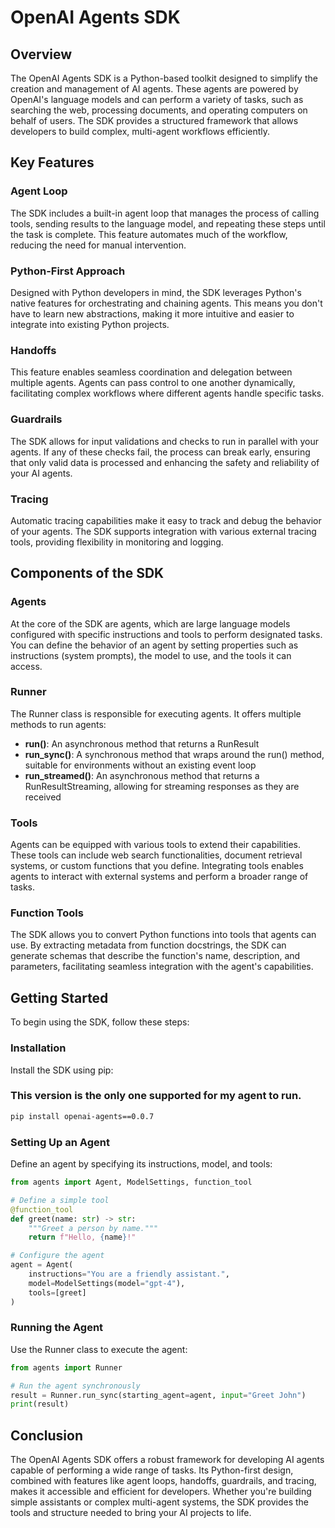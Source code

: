 # OpenAI Agents SDK

## Overview

The OpenAI Agents SDK is a Python-based toolkit designed to simplify the creation and management of AI agents. These agents are powered by OpenAI's language models and can perform a variety of tasks, such as searching the web, processing documents, and operating computers on behalf of users. The SDK provides a structured framework that allows developers to build complex, multi-agent workflows efficiently.

## Key Features

### Agent Loop
The SDK includes a built-in agent loop that manages the process of calling tools, sending results to the language model, and repeating these steps until the task is complete. This feature automates much of the workflow, reducing the need for manual intervention.

### Python-First Approach
Designed with Python developers in mind, the SDK leverages Python's native features for orchestrating and chaining agents. This means you don't have to learn new abstractions, making it more intuitive and easier to integrate into existing Python projects.

### Handoffs
This feature enables seamless coordination and delegation between multiple agents. Agents can pass control to one another dynamically, facilitating complex workflows where different agents handle specific tasks.

### Guardrails
The SDK allows for input validations and checks to run in parallel with your agents. If any of these checks fail, the process can break early, ensuring that only valid data is processed and enhancing the safety and reliability of your AI agents.

### Tracing
Automatic tracing capabilities make it easy to track and debug the behavior of your agents. The SDK supports integration with various external tracing tools, providing flexibility in monitoring and logging.

## Components of the SDK

### Agents
At the core of the SDK are agents, which are large language models configured with specific instructions and tools to perform designated tasks. You can define the behavior of an agent by setting properties such as instructions (system prompts), the model to use, and the tools it can access.

### Runner
The Runner class is responsible for executing agents. It offers multiple methods to run agents:

- **run()**: An asynchronous method that returns a RunResult
- **run_sync()**: A synchronous method that wraps around the run() method, suitable for environments without an existing event loop
- **run_streamed()**: An asynchronous method that returns a RunResultStreaming, allowing for streaming responses as they are received

### Tools
Agents can be equipped with various tools to extend their capabilities. These tools can include web search functionalities, document retrieval systems, or custom functions that you define. Integrating tools enables agents to interact with external systems and perform a broader range of tasks.

### Function Tools
The SDK allows you to convert Python functions into tools that agents can use. By extracting metadata from function docstrings, the SDK can generate schemas that describe the function's name, description, and parameters, facilitating seamless integration with the agent's capabilities.

## Getting Started

To begin using the SDK, follow these steps:

### Installation
Install the SDK using pip:

### This version is the only one supported for my agent to run.
```bash
pip install openai-agents==0.0.7
```

### Setting Up an Agent
Define an agent by specifying its instructions, model, and tools:

```python
from agents import Agent, ModelSettings, function_tool

# Define a simple tool
@function_tool
def greet(name: str) -> str:
    """Greet a person by name."""
    return f"Hello, {name}!"

# Configure the agent
agent = Agent(
    instructions="You are a friendly assistant.",
    model=ModelSettings(model="gpt-4"),
    tools=[greet]
)
```

### Running the Agent
Use the Runner class to execute the agent:

```python
from agents import Runner

# Run the agent synchronously
result = Runner.run_sync(starting_agent=agent, input="Greet John")
print(result)
```

## Conclusion

The OpenAI Agents SDK offers a robust framework for developing AI agents capable of performing a wide range of tasks. Its Python-first design, combined with features like agent loops, handoffs, guardrails, and tracing, makes it accessible and efficient for developers. Whether you're building simple assistants or complex multi-agent systems, the SDK provides the tools and structure needed to bring your AI projects to life.
